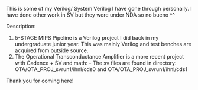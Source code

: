 This is some of my Verilog/ System Verilog I have gone through personally. I have done other work in SV but they were under NDA so no bueno ^^

Description: 

  1. 5-STAGE MIPS Pipeline is a Verilog project I did back in my undergraduate junior year. This was mainly Verilog and test benches are acquired from outside source.
  2. The Operational Transconductance Amplifier is a more recent project with Cadence + SV and math:
         - The sv files are found in directory: OTA/OTA_PROJ_svrun1/ihnl/cds0 and  OTA/OTA_PROJ_svrun1/ihnl/cds1

Thank you for coming here!
